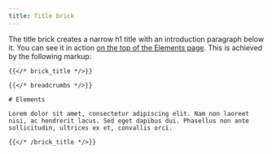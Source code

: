 ```yaml
---
title: Title brick
---
```


The title brick creates a narrow h1 title with an introduction paragraph below it. You can see it in action [on the top of the Elements page](/elements). This is achieved by the following markup:


```
{{</* brick_title */>}}

{{</* breadcrumbs */>}}

# Elements

Lorem dolor sit amet, consectetur adipiscing elit. Nam non laoreet nisi, ac hendrerit lacus. Sed eget dapibus dui. Phasellus non ante sollicitudin, ultrices ex et, convallis orci. 

{{</* /brick_title */>}}
```

<!--{{< brick_title >}}{{< /brick_title >}}-->
